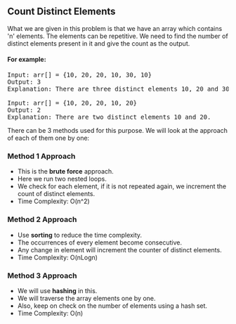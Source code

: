 ## Count Distinct Elements

What we are given in this problem is that we have an array which contains 'n' elements. The elements can be repetitive. We need to find the number of distinct elements present in it and give the count as the output.

#### For example:
<pre>
Input: arr[] = {10, 20, 20, 10, 30, 10}
Output: 3
Explanation: There are three distinct elements 10, 20 and 30.

Input: arr[] = {10, 20, 20, 10, 20}
Output: 2
Explanation: There are two distinct elements 10 and 20.
</pre>

There can be 3 methods used for this purpose. We will look at the approach of each of them one by one:

### Method 1 Approach

- This is the <b>brute force</b> approach. 
- Here we run two nested loops.
- We check for each element, if it is not repeated again, we increment the count of distinct elements.
- Time Complexity: O(n^2)

### Method 2 Approach

- Use <b>sorting</b> to reduce the time complexity.
- The occurrences of every element become consecutive.
- Any change in element will increment the counter of distinct elements.
- Time Complexity: O(nLogn)

### Method 3 Approach

- We will use <b>hashing</b> in this. 
- We will traverse the array elements one by one.
- Also, keep on check on the number of elements using a hash set.
- Time Complexity: O(n)

